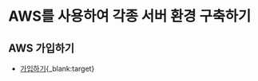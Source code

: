 # AWS를 사용하여 각종 서버 환경 구축하기

## AWS 가입하기
- [가입하기](https://portal.aws.amazon.com/billing/signup?nc2=h_ct&redirect_url=https%3A%2F%2Faws.amazon.com%2Fregistration-confirmation&language=ko_kr){_blank:target}
